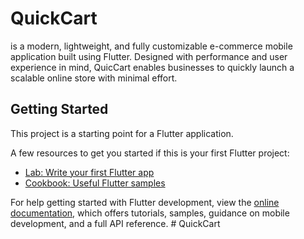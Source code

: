 # QuickCart

is a modern, lightweight, and fully customizable e-commerce mobile application built using Flutter. Designed with performance and user experience in mind, QuicCart enables businesses  to quickly launch a scalable online store with minimal effort.

## Getting Started

This project is a starting point for a Flutter application.

A few resources to get you started if this is your first Flutter project:

- [Lab: Write your first Flutter app](https://docs.flutter.dev/get-started/codelab)
- [Cookbook: Useful Flutter samples](https://docs.flutter.dev/cookbook)

For help getting started with Flutter development, view the
[online documentation](https://docs.flutter.dev/), which offers tutorials,
samples, guidance on mobile development, and a full API reference.
#   Q u i c k C a r t 
 
 
